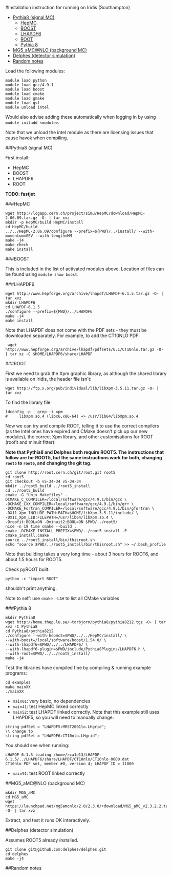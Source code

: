 #Installation instruction for running on Iridis (Southampton)

- [Pythia8 (signal MC)](#pythia8-signal-mc)
  - [HepMC](#hepmc)
  - [BOOST](#boost)
  - [LHAPDF6](#lhapdf6)
  - [ROOT](#root)
  - [Pythia 8](#pythia-8)
- [MG5_aMC@NLO (background MC)](#mg5_amcnlo-background-mc)
- [Delphes (detector simulation)](#delphes-detector-simulation)
- [Random notes](#random-notes)

Load the following modules:

```
module load python
module load gcc/4.9.1
module load boost
module load cmake
module load gmake
module load gsl
module unload intel
```

Would also advise adding these automatically when logging in by using `module initadd <module>`.

Note that we unload the intel module as there are licensing issues that cause havok when compiling.

##Pythia8 (signal MC)

First install:

- HepMC
- BOOST
- LHAPDF6
- ROOT

**TODO: fastjet**

###HepMC

```
wget http://lcgapp.cern.ch/project/simu/HepMC/download/HepMC-2.06.09.tar.gz -O- | tar xvz
mkdir -p HepMC/build HepMC/install
cd HepMC/build
../../HepMC-2.06.09/configure --prefix=${PWD}/../install/ --with-momentum=GEV --with-length=MM
make -j4
make check
make install
```

###BOOST

This is included in the list of activated modules above. Location of files can be found using `module show boost`.

###LHAPDF6

```
wget http://www.hepforge.org/archive/lhapdf/LHAPDF-6.1.5.tar.gz -O- | tar xvz
mkdir LHAPDF6
cd LHAPDF-6.1.5
./configure --prefix=${PWD}/../LHAPDF6
make -j4
make install
```

Note that LHAPDF does not come with the PDF sets - they must be downloaded separately. For example, to add the CT10NLO PDF:

```
 wget http://www.hepforge.org/archive/lhapdf/pdfsets/6.1/CT10nlo.tar.gz -O- | tar xz -C $HOME/LHAPDF6/share/LHAPDF
```

###ROOT

First we need to grab the Xpm graphic library, as although the shared library is available on Iridis, the header file isn't:

```
wget http://ftp.x.org/pub/individual/lib/libXpm-3.5.11.tar.gz -O- | tar xvz
```

To find the library file:

```
ldconfig -p | grep -i xpm
#     libXpm.so.4 (libc6,x86-64) => /usr/lib64/libXpm.so.4
```

Now we can try and compile ROOT, telling it to use the correct compilers (as the Intel ones have expired and CMake doesn't pick up our new modules), the correct Xpm library, and other customisations for ROOT (roofit and minuit fitter):

**Note that Pythia8 and Delphes both require ROOT5. The instructions that follow are for ROOT5, but the same instructions work for both, changing `root5` to `root6`, and changing the git tag.**

```
git clone http://root.cern.ch/git/root.git root5
cd root5
git checkout -b v5-34-34 v5-34-34
mkdir ../root5_build ../root5_install
cd ../root5_build
cmake -G "Unix Makefiles" -DCMAKE_C_COMPILER=/local/software/gcc/4.9.1/bin/gcc \
-DCMAKE_CXX_COMPILER=/local/software/gcc/4.9.1/bin/g++ \
-DCMAKE_Fortran_COMPILER=/local/software/gcc/4.9.1/bin/gfortran \
-DX11_Xpm_INCLUDE_PATH:PATH=$HOME/libXpm-3.5.11/include/ \
-DX11_Xpm_LIB:FILEPATH=/usr/lib64/libXpm.so.4 \
-Droofit:BOOL=ON -Dminuit2:BOOL=ON $PWD/../root5/
nice -n 19 time cmake --build .
cmake -DCMAKE_INSTALL_PREFIX=$PWD/../root5_install -P cmake_install.cmake
source ../root5_install/bin/thisroot.sh
echo "source $PWD/../root5_install/bin/thisroot.sh" >> ~/.bash_profile
```

Note that building takes a very long time - about 3 hours for ROOT6, and about 1.5 hours for ROOT5.

Check pyROOT built:

```
python -c "import ROOT"
```

shouldn't print anything.

Note to self: use `cmake -LAH` to list all CMake variables


###Pythia 8

```
mkdir Pythia8
wget http://home.thep.lu.se/~torbjorn/pythia8/pythia8212.tgz -O- | tar xvz -C Pythia8
cd Pythia8/pythia8212
./configure --with-hepmc2=$PWD/../../HepMC/install/ \
--with-boost=/local/software/boost/1.54.0/ \
--with-lhapdf6=$PWD/../../LHAPDF6/ \
--with-lhapdf6-plugin=$PWD/include/Pythia8Plugins/LHAPDF6.h \
--with-root=$PWD/../../root5_install/
make -j4
```

Test the libraries have compiled fine by compiling & running example programs:

```
cd examples
make mainXX
./mainXX
```

- `main01`: very basic, no dependencies
- `main41`: test HepMC linked correctly
- `main52`: test LHAPDF linked correctly. Note that this example still uses LHAPDF5, so you will need to manually change:

```
string pdfSet = "LHAPDF5:MRST2001lo.LHgrid";
\\ change to
string pdfSet = "LHAPDF6:CT10nlo.LHgrid";
```

You should see when running:

```
LHAPDF 6.1.5 loading /home/rca1e13/LHAPDF-6.1.5/../LHAPDF6/share/LHAPDF/CT10nlo/CT10nlo_0000.dat
CT10nlo PDF set, member #0, version 4; LHAPDF ID = 11000
```

- `main91`: test ROOT linked correctly

##MG5_aMC@NLO (background MC)

```
mkdir MG5_aMC
cd MG5_aMC
wget https://launchpad.net/mg5amcnlo/2.0/2.3.0/+download/MG5_aMC_v2.3.2.2.tar.gz -O- | tar xvz
```
Extract, and test it runs OK interactively.

##Delphes (detector simulation)

Assumes ROOT5 already installed.

```
git clone git@github.com:delphes/delphes.git
cd delphes
make -j4
```

##Random notes

